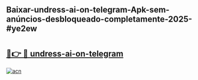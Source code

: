 ## Baixar-undress-ai-on-telegram-Apk-sem-anúncios-desbloqueado-completamente-2025-#ye2ew

# <h2><a href="https://ainizakaria.my?title=undress-ai-on-telegram&ref=22M">🔗👉 🔴 undress-ai-on-telegram</a></h2>

[![acn](https://github.com/user-attachments/assets/0f9c940e-d8b0-45ae-aac7-cd30a18b3e1c)](https://ainizakaria.my?title=undress-ai-on-telegram&ref=22M)

